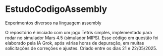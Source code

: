 # EstudoCodigoAssembly
Experimentos diversos na linguagem assembly

O repositório é iniciado com um jogo Tetris simples, implementado para rodar no simulador Mars 4.5 (simulador MIPS). Esse código em questão foi elaborado pela IA Grok, após várias horas de depuração, em muitas solicitações de correções e ajustes. Criado entre os dias 21 e 22/05/2025.
